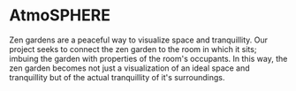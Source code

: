 AtmoSPHERE
===========

Zen gardens are a peaceful way to visualize space and tranquillity. Our project seeks to connect the zen garden to the room in which it sits; imbuing the garden with properties of the room's occupants. In this way, the zen garden becomes not just a visualization of an ideal space and tranquillity but of the actual tranquillity of it's surroundings.
